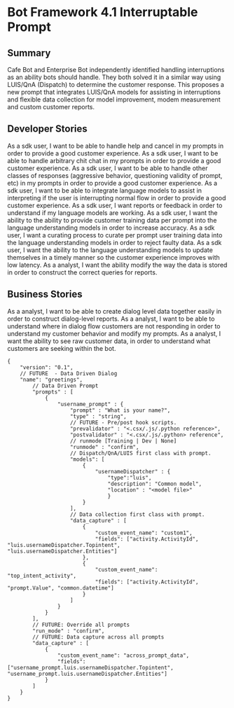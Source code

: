 # Bot Framework 4.1 Interruptable Prompt


## Summary
Cafe Bot and Enterprise Bot  independently identified handling interruptions as an ability bots should handle.  They both solved it in a similar way using LUIS/QnA (Dispatch) to determine the customer response.  This proposes a new prompt that integrates LUIS/QnA models for assisting in interruptions and flexible data collection for model improvement, modem measurement and custom customer reports.

## Developer Stories
As a sdk user, I want to be able to handle help and cancel  in my prompts in order to provide a good customer experience.
As a sdk user, I want to be able to handle arbitrary chit chat in my prompts in order to provide a good customer experience.
As a sdk user, I want to be able to handle other classes of responses (aggressive behavior, questioning validity of prompt, etc) in my prompts in order to provide a good customer experience.
As a sdk user, I want to be able to integrate language models to assist in interpreting if the user is interrupting normal flow  in order to provide a good customer experience.
As a sdk user, I want reports or feedback in order to understand if my language models are working.
As a sdk user, I want the ability to the ability to  provide customer training data per prompt into the language understanding models  in order to increase accuracy. 
As a sdk user, I want a curating process to curate per prompt user training data into the language understanding models in order to reject faulty data.
As a sdk user, I want the ability to the language understanding models to update themselves in a timely manner so the customer experience improves with low latency.
As a analyst, I want the ability modify the way the data is stored in order to construct the correct queries for reports.

## Business Stories
As a analyst, I want to be able to create dialog level data together easily in order to construct dialog-level reports.
As a analyst, I want to be able to understand where in dialog flow customers are not responding in order to understand my customer behavior and modify my prompts.
As a analyst, I want the ability to see raw customer data, in order to understand what customers are seeking within the bot.


```json5
{
    "version": "0.1",
    // FUTURE  - Data Driven Dialog
    "name": "greetings",
        // Data Driven Prompt
        "prompts" : [
            {
                "username_prompt" : {
                    "prompt" : "What is your name?",
                    "type" : "string",
                    // FUTURE - Pre/post hook scripts.
                    "prevalidator" : "<.csx/.js/.python reference>",
                    "postvalidator" : "<.csx/.js/.python> reference",
                    // runmode [Training | Dev | None]
                    "runmode" : "confirm",
                    // Dispatch/QnA/LUIS first class with prompt.
                    "models": [
                        {
                            "usernameDispatcher" : {
                                "type":"luis",
                                "description": "Common model",
                                "location" : "<model file>"
                                }
                        }
                    ],
                    // Data collection first class with prompt.
                    "data_capture" : [
                        {
                            "custom_event_name": "custom1",
                            "fields": ["activity.ActivityId", "luis.usernameDispatcher.Topintent", "luis.usernameDispatcher.Entities"]
                        },
                        { 
                            "custom_event_name": "top_intent_activity",
                            "fields": ["activity.ActivityId", "prompt.Value", "common.datetime"]
                        }
                    ]
                }
            }
        ],
        // FUTURE: Override all prompts
        "run_mode" : "confirm",
        // FUTURE: Data capture across all prompts
        "data_capture" : [
            {
                "custom_event_name": "across_prompt_data",
                "fields": ["username_prompt.luis.usernameDispatcher.Topintent", "username_prompt.luis.usernameDispatcher.Entities"]
            }
        ]
    }
}
```
